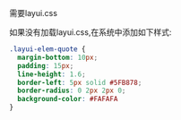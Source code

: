 
需要layui.css

如果没有加载layui.css,在系统中添加如下样式:

```css
.layui-elem-quote {
  margin-bottom: 10px;
  padding: 15px;
  line-height: 1.6;
  border-left: 5px solid #5FB878;
  border-radius: 0 2px 2px 0;
  background-color: #FAFAFA
}